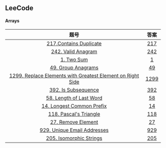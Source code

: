 ## LeeCode

#### Arrays

|                             题号                             |          答案          |
| :----------------------------------------------------------: | :--------------------: |
| [217.Contains Duplicate](https://leetcode.com/problems/contains-duplicate/description/) | [217](./Arrays/217.md) |
| [242. Valid Anagram](https://leetcode.com/problems/valid-anagram/description/) | [242](./Arrays/242.md) |
| [1. Two Sum](https://leetcode.com/problems/two-sum/description/) |        [1](./Arrays/1.md)        |
| [49. Group Anagrams](https://leetcode.com/problems/group-anagrams/description/) | [49](./Arrays/49.md) |
| [1299. Replace Elements with Greatest Element on Right Side](https://leetcode.com/problems/replace-elements-with-greatest-element-on-right-side/description/) |  [1299](./Arrays/1299.md) |
| [392. Is Subsequence](https://leetcode.com/problems/is-subsequence/description/) | [392](./Arrays/392.md) |
| [58. Length of Last Word](https://leetcode.com/problems/length-of-last-word/description/) | [58](./Arrays/58.md) |
| [14. Longest Common Prefix](https://leetcode.com/problems/longest-common-prefix/description/) | [14](./Arrays/14.md) |
| [118. Pascal's Triangle](https://leetcode.com/problems/pascals-triangle/description/) | [118](./Arrays/118.md) |
| [27. Remove Element](https://leetcode.com/problems/remove-element/description/) | [27](./Arrays/27.md) |
| [929. Unique Email Addresses](https://leetcode.com/problems/unique-email-addresses/) | [929](./Arrays/929.md) |
| [205. Isomorphic Strings](https://leetcode.com/problems/isomorphic-strings/description/) | [205](./Arrays/205.md) |